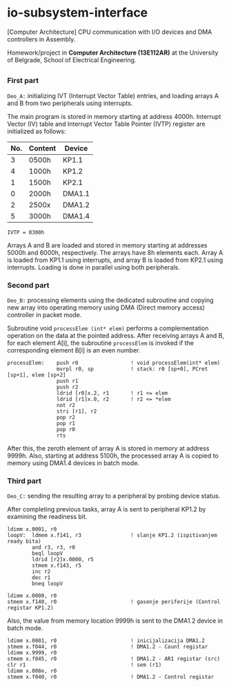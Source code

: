 # io-subsystem-interface
[Computer Architecture] CPU communication with I/O devices and DMA controllers in Assembly.

Homework/project in **Computer Architecture (13E112AR)** at the University of Belgrade, School of Electrical Engineering.

##

### First part

`Deo_A:` initializing IVT (Interrupt Vector Table) entries, and loading arrays A and B from two peripherals using interrupts.

The main program is stored in memory starting at address 4000h. Interrupt Vector (IV) table and Interrupt Vector Table Pointer (IVTP) register are initialized as follows:

| No. | Content | Device |
| --- | ------- | ------ |
| 3   | 0500h   | KP1.1  |
| 4   | 1000h   | KP1.2  |
| 1   | 1500h   | KP2.1  |
| 0   | 2000h   | DMA1.1 |
| 2   | 2500x   | DMA1.2 |
| 5   | 3000h   | DMA1.4 |

```
IVTP = 0300h
```

Arrays A and B are loaded and stored in memory starting at addresses 5000h and 6000h, respectively. The arrays have 8h elements each. Array A is loaded from KP1.1 using interrupts, and array B is loaded from KP2.1 using interrupts. Loading is done in parallel using both peripherals.

### Second part
`Deo_B:` processing elements using the dedicated subroutine and copying new array into operating memory using DMA (Direct memory access) controller in packet mode.

Subroutine void `processElem (int* elem)` performs a complementation operation on the data at the pointed address. After receiving arrays A and B, for each element A[i], the subroutine `processElem` is invoked if the corresponding element B[i] is an even number.

```
processElem:    push r0                 ! void processElem(int* elem)
                mvrpl r0, sp            ! stack: r0 [sp+0], PCret [sp+1], elem [sp+2]
                push r1
                push r2
                ldrid [r0]x.2, r1       ! r1 <= elem
                ldrid [r1]x.0, r2       ! r2 <= *elem
                not r2
                stri [r1], r2
                pop r2
                pop r1
                pop r0
                rts
```

After this, the zeroth element of array A is stored in memory at address 9999h. Also, starting at address 5100h, the processed array A is copied to memory using DMA1.4 devices in batch mode.

### Third part
`Deo_C:` sending the resulting array to a peripheral by probing device status.

After completing previous tasks, array A is sent to peripheral KP1.2 by examining the readiness bit.
```
ldimm x.0001, r0
loopV:  ldmem x.f141, r3                ! slanje KP1.2 (ispitivanjem ready bita)
        and r3, r3, r0
        beql loopV
        ldrid [r2]x.0000, r5
        stmem x.f143, r5
        inc r2
        dec r1
        bneq loopV

ldimm x.0000, r0
stmem x.f140, r0                        ! gasenje periferije (Control registar KP1.2)
```

Also, the value from memory location 9999h is sent to the DMA1.2 device in batch mode.
```
ldimm x.0001, r0                        ! inicijalizacija DMA1.2
stmem x.f044, r0                        ! DMA1.2 - Count registar
ldimm x.9999, r0
stmem x.f045, r0                        ! DMA1.2 - AR1 registar (src)
clr r1                                  ! sem (r1)
ldimm x.008e, r0
stmem x.f040, r0                        ! DMA1.2 - Control registar
```
